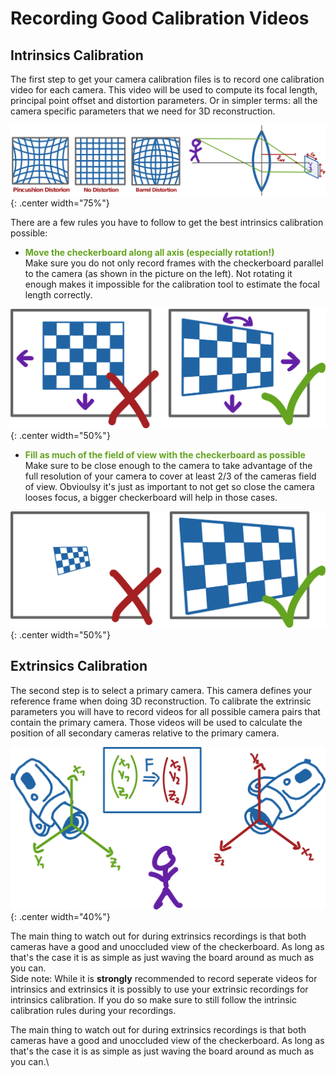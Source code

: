 # Recording Good Calibration Videos 
## Intrinsics Calibration

The first step to get your camera calibration files is to record one calibration video for each camera. This video will be used to compute its focal length, principal point offset and distortion
parameters. Or in simpler terms: all the camera specific parameters that we need for 3D reconstruction.

![Intrinsic Parameters](../assets/images/manual/intrinsic_parameters.png){: .center width="75%"}

There are a few rules you have to follow to get the best intrinsics calibration possible:

- <span style="color:#63a31f">**Move the checkerboard along all axis (especially rotation!)**</span><br>
  Make sure you do not only record frames with the checkerboard parallel to the camera (as shown in the picture on the left). Not rotating it enough makes it impossible for the calibration tool
  to estimate the focal length correctly.

![Intrinsic Parameters](../assets/images/manual/checkerboard_move.png){: .center width="50%"}


- <span style="color:#63a31f">**Fill as much of the field of view with the checkerboard as possible**</span><br>
  Make sure to be close enough to the camera to take advantage of the full resolution of your camera to cover at least 2/3
  of the cameras field of view. Obvioulsy it's just as important to not get so close the camera looses focus, a bigger checkerboard will help in those cases.

![Intrinsic Parameters](../assets/images/manual/checkerboard_distance.png){: .center width="50%"}



## Extrinsics Calibration

The second step is to select a primary camera. This camera defines your reference frame when doing 3D reconstruction. To calibrate the extrinsic parameters you will have to record videos for all possible camera pairs that contain the primary camera. Those videos will be used to calculate the position of all secondary cameras relative to the primary camera.

![Intrinsic Parameters](../assets/images/manual/extrinsics.png){: .center width="40%"}


The main thing to watch out for during extrinsics recordings is that both cameras have a good and unoccluded view of the checkerboard. As long as that's the case it is as simple as just waving the board around as much as you can.\
Side note: While it is **strongly** recommended to record seperate videos for intrinsics and extrinsics it is possibly to use your extrinsic recordings for intrinsics calibration.
If you do so make sure to still follow the intrinsic calibration rules during your recordings.


The main thing to watch out for during extrinsics recordings is that both cameras have a good and unoccluded view of the checkerboard. As long as that's the case it is as simple as just waving the
board around as much as you can.\